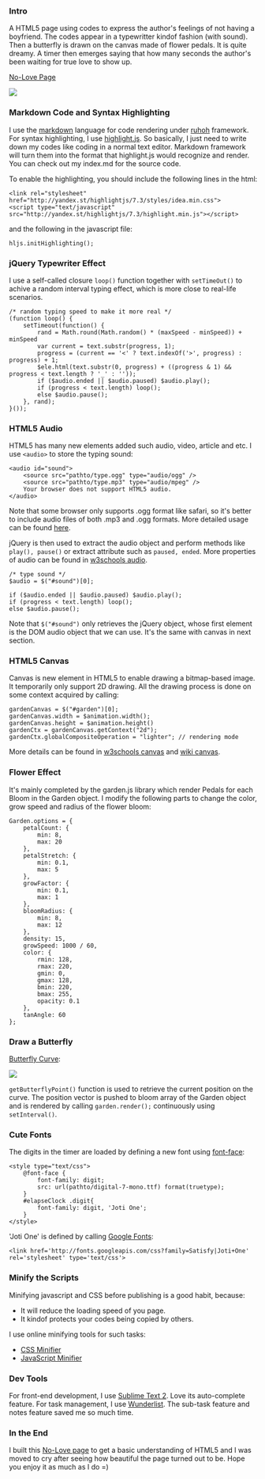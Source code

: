### Intro

A HTML5 page using codes to express the author's feelings of not having a boyfriend. The codes appear in a typewritter kindof fashion (with sound). Then a butterfly is drawn on the canvas made of flower pedals. It is quite dreamy. A timer then emerges saying that how many seconds the author's been waiting for true love to show up.

<i class="icon-eye-open"></i> [No-Love Page][0]

[<img src="https://github.com/daisygao/noLove/blob/master/assets/media/nolove-screenshot.png" class="img-polaroid">][0]

### Markdown Code and Syntax Highlighting

I use the [markdown][1] language for code rendering under [ruhoh][2] framework. For syntax highlighting, I use [highlight.js][3]. So basically, I just need to write down my codes like coding in a normal text editor. Markdown framework will turn them into the format that highlight.js would recognize and render. You can check out my index.md for the source code.

To enable the highlighting, you should include the following lines in the html:
	
	<link rel="stylesheet" href="http://yandex.st/highlightjs/7.3/styles/idea.min.css">
	<script type="text/javascript" src="http://yandex.st/highlightjs/7.3/highlight.min.js"></script>

and the following in the javascript file:
	
	hljs.initHighlighting();


### jQuery Typewriter Effect

I use a self-called closure <code>loop()</code> function together with <code>setTimeOut()</code> to achive a random interval typing effect, which is more close to real-life scenarios.

	/* random typing speed to make it more real */
	(function loop() {
	    setTimeout(function() {
	    	rand = Math.round(Math.random() * (maxSpeed - minSpeed)) + minSpeed
			var current = text.substr(progress, 1);
			progress = (current == '<' ? text.indexOf('>', progress) : progress) + 1;
			$ele.html(text.substr(0, progress) + ((progress & 1) && progress < text.length ? '_' : ''));
			if ($audio.ended || $audio.paused) $audio.play();
			if (progress < text.length) loop();  
			else $audio.pause();
	    }, rand);
	}());

### HTML5 Audio

HTML5 has many new elements added such audio, video, article and etc. I use <code>&lt;audio&gt;</code> to store the typing sound:
	
	<audio id="sound">
	    <source src="pathto/type.ogg" type="audio/ogg" />
	    <source src="pathto/type.mp3" type="audio/mpeg" />
	    Your browser does not support HTML5 audio.
	</audio>

Note that some browser only supports .ogg format like safari, so it's better to include audio files of both .mp3 and .ogg formats. More detailed usage can be found [here][4].

jQuery is then used to extract the audio object and perform methods like <code>play(), pause()</code> or extract attribute such as <code>paused, ended</code>. More properties of audio can be found in [w3schools audio][5].

	/* type sound */
	$audio = $("#sound")[0];

	if ($audio.ended || $audio.paused) $audio.play();
	if (progress < text.length) loop();  
	else $audio.pause();

Note that <code>$("#sound")</code> only retrieves the jQuery object, whose first element is the DOM audio object that we can use. It's the same with canvas in next section.

### HTML5 Canvas

Canvas is new element in HTML5 to enable drawing a bitmap-based image. It temporarily only support 2D drawing. All the drawing process is done on some context acquired by calling:
	
	gardenCanvas = $("#garden")[0];
	gardenCanvas.width = $animation.width();
    gardenCanvas.height = $animation.height()
    gardenCtx = gardenCanvas.getContext("2d");
    gardenCtx.globalCompositeOperation = "lighter"; // rendering mode

More details can be found in [w3schools canvas][6] and [wiki canvas][7].

### Flower Effect

It's mainly completed by the garden.js library which render Pedals for each Bloom in the Garden object. I modify the following parts to change the color, grow speed and radius of the flower bloom:
	
	Garden.options = {
        petalCount: {
            min: 8,
            max: 20
        },
        petalStretch: {
            min: 0.1,
            max: 5
        },
        growFactor: {
            min: 0.1,
            max: 1
        },
        bloomRadius: {
            min: 8,
            max: 12
        },
        density: 15,
        growSpeed: 1000 / 60,
        color: {
			rmin: 128,
			rmax: 220,
			gmin: 0,
			gmax: 128,
			bmin: 220,
			bmax: 255,
            opacity: 0.1
        },
        tanAngle: 60
    };


### Draw a Butterfly

[Butterfly Curve][8]:

<img src="{{urls.media}}/butterfly.png" class="img-polaroid">

<code>getButterflyPoint()</code> function is used to retrieve the current position on the curve. The position vector is pushed to bloom array of the Garden object and is rendered by calling <code>garden.render();</code> continuously using <code>setInterval()</code>.

### Cute Fonts
The digits in the timer are loaded by defining a new font using [font-face][9]:
	
	<style type="text/css">
		@font-face {
			font-family: digit;
			src: url(pathto/digital-7-mono.ttf) format(truetype);
		}
		#elapseClock .digit{
			font-family: digit, 'Joti One';
		}
	</style>

'Joti One' is defined by calling [Google Fonts][10]:
	
	<link href='http://fonts.googleapis.com/css?family=Satisfy|Joti+One' rel='stylesheet' type='text/css'>


### Minify the Scripts

Minifying javascript and CSS before publishing is a good habit, because:
- It will reduce the loading speed of you page.
- It kindof protects your codes being copied by others.

I use online minifying tools for such tasks:
- [CSS Minifier][11]
- [JavaScript Minifier][12]

### Dev Tools

For front-end development, I use [Sublime Text 2](http://www.sublimetext.com/). Love its auto-complete feature. 
For task management, I use [Wunderlist](https://www.wunderlist.com). The sub-task feature and notes feature saved me so much time.

### In the End
I built this [No-Love page][0] to get a basic understanding of HTML5 and I was moved to cry after seeing how beautiful the page turned out to be. Hope you enjoy it as much as I do =)

[0]: {{urls.based_path}}/nolove "No Love Page"
[1]: http://daringfireball.net/projects/markdown/ "Markdown Language"
[2]: http://ruhoh.com/ "Ruhoh Static Blog Generator"
[3]: https://github.com/isagalaev/highlight.js "Highlight.js Github"
[4]: http://www.htmlgoodies.com/primers/html/article.php/3920991/HTML5-Primer-How-To-Use-the-Audio-Tag.htm "How to Use HTML5 Audio Tag"
[5]: http://www.w3schools.com/html/html5_audio.asp "HTML5 Audio Properties"
[6]: http://www.w3schools.com/html/html5_canvas.asp "HTML5 Canvas Properties"
[7]: http://en.wikipedia.org/wiki/Canvas_element "HTML5 Canvas Wiki"
[8]: http://www.geometryatlas.com/entries/321 "Butterfly Curve"
[9]: http://www.w3schools.com/cssref/css3_pr_font-face_rule.asp "font-face Properties"
[10]: http://www.google.com/fonts/ "Google Fonts"
[11]: http://cssminifier.com/ "CSS Minifier"
[12]: http://javascript-minifier.com/ "JavaScript Minifier"

